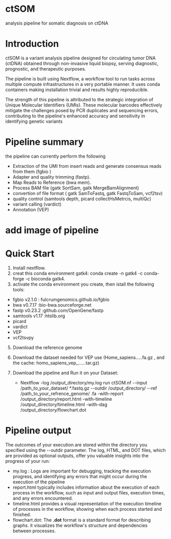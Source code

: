# ctSOM
analysis pipeline for somatic diagnosis on ctDNA
# Introduction
ctSOM is a variant analysis pipeline designed for circulating tumor DNA (ctDNA) obtained through non-invasive liquid biopsy, serving diagnostic, prognostic, and therapeutic purposes.

The pipeline is built using Nextflow, a workflow tool to run tasks across multiple compute infrastructures in a very portable manner. It uses conda containers making installation trivial and results highly reproducible.

The strength of this pipeline is attributed to the strategic integration of Unique Molecular Identifiers (UMIs). These molecular barcodes effectively mitigate the challenges posed by PCR duplicates and sequencing errors, contributing to the pipeline's enhanced accuracy and sensitivity in identifying genetic variants

# Pipeline summary
the pipeline can currently perform the following
- Extraction of the UMI from insert reads and generate consensus reads from them (fgbio )
- Adapter and quality trimming (fastp).
- Map Reads to Reference (bwa mem).
- Process BAM file (gatk SortSam, gatk MergeBamAlignment)
- convertion of file format ( gatk SamToFastq, gatk FastqToSam, vcf2tsv)
- quality control (samtools depth, picard collectHsMetrcis, multiQc)
- variant calling (vardict)
- Annotation (VEP)
# add image of pipeline

# Quick Start
1. Install nextflow.
2. creat this conda environment gatk4: conda create -n gatk4 -c conda-forge -c bioconda gatk4.
3. activate the conda environment you create, then istall the following tools:
  - fgbio v2.1.0  : fulcrumgenomics.github.io/fgbio
  - bwa v0.7.17   :bio-bwa.sourceforge.net
  - fastp v0.23.2 :github.com/OpenGene/fastp
  - samtools v1.17 :htslib.org
  - picard
  - vardict
  - VEP
  - vcf2tsvpy
5. Download the reference genome
6. Download the dataset needed for VEP use (Home_sapiens.....fa.gz , and the cache: homo_sapiens_vep_......tar.gz)

7. Download the pipeline and Run it on your Dataset:
   * Nextflow -log /output_directory/my.log run ctSOM.nf --input /path_to_your_dataset/ *.fastq.gz --outdir /output_directory/ --ref /path_to_your_refrence_genome/ .fa  -with-report /output_directory/report.html -with-timeline /output_directory/timeline.html -with-dag /output_directory/flowchart.dot

# Pipeline output
The outcomes of your execution are stored within the directory you specified using the --outdir parameter. The log, HTML, and DOT files, which are provided as optional outputs, offer you valuable insights into the progress of your run:
- my.log : Logs are important for debugging, tracking the execution progress, and identifying any errors that might occur during the execution of the pipeline
- report.html typically includes information about the execution of each process in the workflow, such as input and output files, execution times, and any errors encountered.
- timeline.html provides a visual representation of the execution timeline of processes in the workflow, showing when each process started and finished.
- flowchart.dot: The **.dot** format is a standard format for describing graphs. it visualizes the workflow's structure and dependencies between processes.
